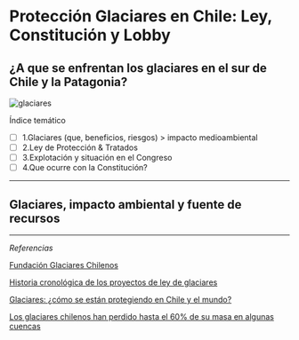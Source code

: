 # Protección Glaciares en Chile: Ley, Constitución y Lobby
## ¿A que se enfrentan los glaciares en el sur de Chile y la Patagonia? 

![glaciares](img/glaciars.jpg)

Índice temático
- [ ] 1.Glaciares (que, beneficios, riesgos) > impacto medioambiental
- [ ] 2.Ley de Protección & Tratados  
- [ ] 3.Explotación y situación en el Congreso
- [ ] 4.Que ocurre con la Constitución?

---

## Glaciares, impacto ambiental y fuente de recursos


---
*Referencias*

[Fundación Glaciares Chilenos](https://www.glaciareschilenos.org)

[Historia cronológica de los proyectos de ley de glaciares](https://www.glaciareschilenos.org/ley-glaciar/cronologia-de-la-ley-de-proteccion-a-los-glaciares-en-chile/)

[Glaciares: ¿cómo se están protegiendo en Chile y el mundo?](https://www.terram.cl/2020/07/glaciares-como-se-estan-protegiendo-en-chile-y-el-mundo/)

[Los glaciares chilenos han perdido hasta el 60% de su masa en algunas cuencas](https://www.elagoradiario.com/chile/glaciares-chilenos-perdida-hielo-libro/)


